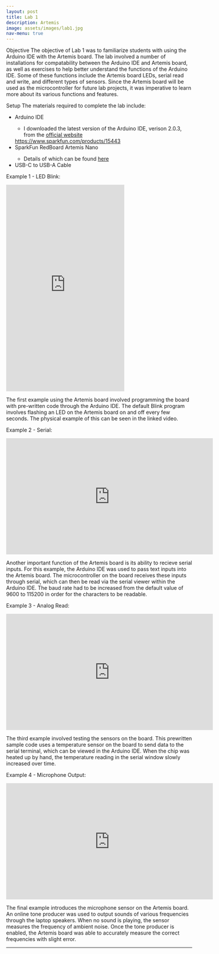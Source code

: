 ```yaml
---
layout: post
title: Lab 1
description: Artemis
image: assets/images/lab1.jpg
nav-menu: true
---
```


<h>Objective</h>
The objective of Lab 1 was to familiarize students with using the Arduino IDE with the Artemis board. The lab involved a number of installations for compatability between the Arduino IDE and Artemis board, as well as exercises to help better understand the functions of the Arduino IDE. Some of these functions include the Artemis board LEDs, serial read and write, and different types of sensors. Since the Artemis board will be used as the microcontroller for future lab projects, it was imperative to learn more about its various functions and features.

<h>Setup</h>
The materials required to complete the lab include:
    <ul>
        <li>Arduino IDE</li>
            <ul>
                <li> I downloaded the latest version of the Arduino IDE, verison 2.0.3, from the <a href="https://www.arduino.cc/en/software">official website</a></li>
            </ul>https://www.sparkfun.com/products/15443
        <li>SparkFun RedBoard Artemis Nano</li>
            <ul>
                <li>Details of which can be found <a href="https://www.arduino.cc/en/software">here</a></li>
            </ul>
        <li>USB-C to USB-A Cable</li>
    </ul>

<h>Example 1 - LED Blink:</h>

<iframe 
    width="320" 
    height="560" 
    src="https://www.youtube.com/embed/BLUckYMHRmA" 
    title="ECE 4160: Lab 1 Example 1" 
    frameborder="0" 
    allow="accelerometer; autoplay; clipboard-write; encrypted-media; gyroscope; picture-in-picture; web-share" 
    allowfullscreen>
</iframe>

The first example using the Artemis board involved programming the board with pre-written code through the Arduino IDE. The default Blink program involves flashing an LED on the Artemis board on and off every few seconds. The physical example of this can be seen in the linked video.

<h>Example 2 - Serial:</h>

<iframe 
    width="560" 
    height="315" 
    src="https://www.youtube.com/embed/W3j5OXLEYZQ" 
    title="YouTube video player" 
    frameborder="0" 
    allow="accelerometer; autoplay; clipboard-write; encrypted-media; gyroscope; picture-in-picture; web-share" 
    allowfullscreen>
</iframe>

Another important function of the Artemis board is its ability to recieve serial inputs. For this example, the Arduino IDE was used to pass text inputs into the Artemis board. The microcontroller on the board receives these inputs through serial, which can then be read via the serial viewer within the Arduino IDE. The baud rate had to be increased from the default value of 9600 to 115200 in order for the characters to be readable.

<h>Example 3 - Analog Read:</h>

<iframe 
    width="560" 
    height="315" 
    src="https://www.youtube.com/embed/W3j5OXLEYZQ" 
    title="YouTube video player" 
    frameborder="0" 
    allow="accelerometer; autoplay; clipboard-write; encrypted-media; gyroscope; picture-in-picture; web-share" 
    allowfullscreen>
</iframe>

The third example involved testing the sensors on the board. This prewritten sample code uses a temperature sensor on the board to send data to the serial terminal, which can be viewed in the Arduino IDE. When the chip was heated up by hand, the temperature reading in the serial window slowly increased over time.

<h>Example 4 - Microphone Output:</h>

<iframe 
    width="560" 
    height="315" 
    src="https://www.youtube.com/embed/MQVtcWXXAas" 
    title="YouTube video player" 
    frameborder="0" 
    allow="accelerometer; autoplay; clipboard-write; encrypted-media; gyroscope; picture-in-picture; web-share" 
    allowfullscreen>
</iframe>

The final example introduces the microphone sensor on the Artemis board. An online tone producer was used to output sounds of various frequencies through the laptop speakers. When no sound is playing, the sensor measures the frequency of ambient noise. Once the tone producer is enabled, the Artemis board was able to accurately measure the correct frequencies with slight error.

***
